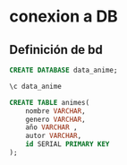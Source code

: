 # conexion a DB

## Definición de bd

```sql
CREATE DATABASE data_anime;
```

```sql
\c data_anime
```

```sql
CREATE TABLE animes(
	nombre VARCHAR,
	genero VARCHAR,
	año VARCHAR ,
	autor VARCHAR,
	id SERIAL PRIMARY KEY
);
```
